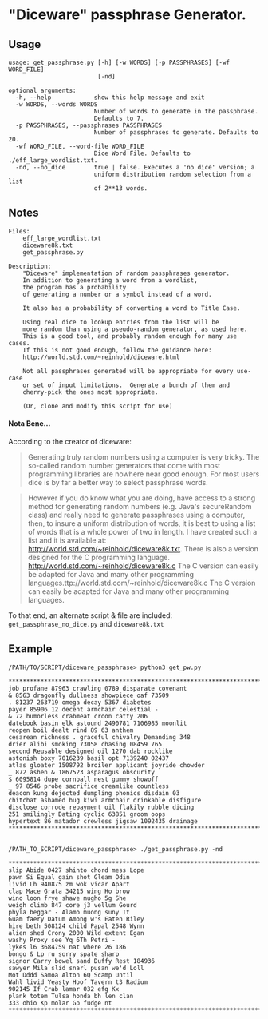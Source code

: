 # "Diceware" passphrase Generator.

## Usage
    usage: get_passphrase.py [-h] [-w WORDS] [-p PASSPHRASES] [-wf WORD_FILE]
                             [-nd]

    optional arguments:
      -h, --help            show this help message and exit
      -w WORDS, --words WORDS
                            Number of words to generate in the passphrase.
                            Defaults to 7.
      -p PASSPHRASES, --passphrases PASSPHRASES
                            Number of passphrases to generate. Defaults to 20.
      -wf WORD_FILE, --word-file WORD_FILE
                            Dice Word File. Defaults to ./eff_large_wordlist.txt.
      -nd, --no_dice        true | false. Executes a 'no dice' version; a
                            uniform distribution random selection from a list
                            of 2**13 words.



## Notes
    Files:
        eff_large_wordlist.txt
        diceware8k.txt
        get_passphrase.py

    Description:
        "Diceware" implementation of random passphrases generator.
        In addition to generating a word from a wordlist,
        the program has a probability
        of generating a number or a symbol instead of a word.

        It also has a probability of converting a word to Title Case.

        Using real dice to lookup entries from the list will be
        more random than using a pseudo-random generator, as used here.
        This is a good tool, and probably random enough for many use cases.
        If this is not good enough, follow the guidance here:
        http://world.std.com/~reinhold/diceware.html

        Not all passphrases generated will be appropriate for every use-case
        or set of input limitations.  Generate a bunch of them and
        cherry-pick the ones most appropriate.

        (Or, clone and modify this script for use)

#### Nota Bene...

According to the creator of diceware:

> Generating truly random numbers using a computer is very tricky. The so-called random number generators that come with most programming libraries are nowhere near good enough. For most users dice is by far a better way to select passphrase words.

> However if you do know what you are doing, have access to a strong method for generating random numbers (e.g. Java's secureRandom class) and really need to generate passphrases using a computer, then, to insure a uniform distribution of words, it is best to using a list of words that is a whole power of two in length. I have created such a list and it is available at: http://world.std.com/~reinhold/diceware8k.txt. There is also a version designed for the C programming language. http://world.std.com/~reinhold/diceware8k.c The C version can easily be adapted for Java and many other programming languages.ttp://world.std.com/~reinhold/diceware8k.c The C version can easily be adapted for Java and many other programming languages.

To that end, an alternate script & file are included: `get_passphrase_no_dice.py` and `diceware8k.txt`


## Example
    /PATH/TO/SCRIPT/diceware_passphrase> python3 get_pw.py

    ********************************************************************************
    job profane 87963 crawling 0789 disparate covenant
    & 8563 dragonfly dullness showpiece oaf 73509
    . 81237 263719 omega decay 5367 diabetes
    payer 85906 12 decent armchair celestial -
    & 72 humorless crabmeat croon catty 206
    datebook basin elk astound 2490781 7106985 moonlit
    reopen boil dealt rind 89 63 anthem
    cesarean richness . graceful chivalry Demanding 348
    drier alibi smoking 73058 chasing 08459 765
    second Reusable designed oil 1270 dab rocklike
    astonish boxy 7016239 basil opt 7139240 02437
    atlas gloater 1508792 broiler applicant joyride chowder
    _ 872 ashen & 1867523 asparagus obscurity
    $ 6095814 dupe cornball nest gummy showoff
    _ 97 8546 probe sacrifice creamlike countless
    deacon kung dejected dumpling phonics disdain 03
    chitchat ashamed hug kiwi armchair drinkable disfigure
    disclose corrode repayment oil flakily rubble dicing
    251 smilingly Dating cyclic 63851 groom oops
    hypertext 86 matador crewless jigsaw 1092435 drainage
    ********************************************************************************

    
    /PATH_TO_SCRIPT/diceware_passphrase> ./get_passphrase.py -nd  
 
    ********************************************************************************
    slip Abide 0427 shinto chord mess Lope
    pawn Si Equal gain shot Gleam Odin
    livid Lh 940875 zm wok vicar Apart
    clap Mace Grata 34215 wing Ho brow
    wino loon frye shave mugho 5g She
    weigh climb 847 core j3 vellum Gourd
    phyla beggar - Alamo muong suny It
    Guam faery Datum Among w's Eaten Riley
    hire beth 508124 child Papal 2548 Wynn
    alien shed Crony 2000 Wild extent Egan
    washy Proxy see Yq 6Th Petri -
    lykes l6 3684759 nat where 26 186
    bongo & Lp ru sorry spate sharp
    signor Carry bowel sand Duffy Rest 184936
    sawyer Mila slid snarl pusan we'd Loll
    Mot Dddd Samoa Alton 6Q Scamp Until
    Wahl livid Yeasty Hoof Tavern t3 Radium
    902145 If Crab lamar 032 efg Kx
    plank totem Tulsa honda bh len clan
    333 ohio Kp molar Gp fudge nt
    ********************************************************************************

